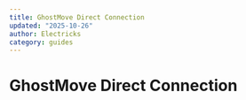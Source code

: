 ```yaml
---
title: GhostMove Direct Connection
updated: "2025-10-26"
author: Electricks
category: guides
---
```


# GhostMove Direct Connection


